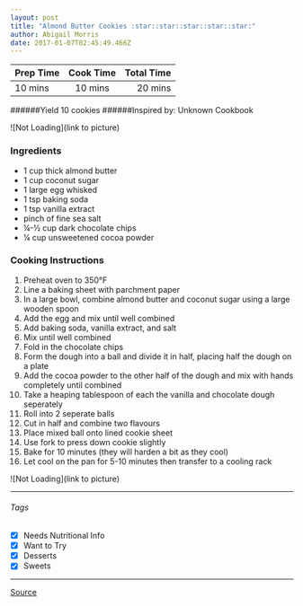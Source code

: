 ```yaml
---
layout: post
title: "Almond Butter Cookies :star::star::star::star::star:"
author: Abigail Morris
date: 2017-01-07T02:45:49.466Z
---
```


| Prep Time  | Cook Time    | Total Time  |
| ---------- |:------------:| -----------:|
| 10 mins    | 10 mins      | 20 mins     |


######Yield 10 cookies
######Inspired by: Unknown Cookbook

![Not Loading](link to picture)

### Ingredients

* 1 cup thick almond butter
* 1 cup coconut sugar
* 1 large egg whisked
* 1 tsp baking soda
* 1 tsp vanilla extract
* pinch of fine sea salt
* ¼-½ cup dark chocolate chips
* ¼ cup unsweetened cocoa powder



### Cooking Instructions

1. Preheat oven to 350°F
2. Line a baking sheet with parchment paper
3. In a large bowl, combine almond butter and coconut sugar using a large wooden spoon
4. Add the egg and mix until well combined
5. Add baking soda, vanilla extract, and salt
6. Mix until well combined
7. Fold in the chocolate chips 
8. Form the dough into a ball and divide it in half, placing half the dough on a plate
9. Add the cocoa powder to the other half of the dough and mix with hands completely until combined
10. Take a heaping tablespoon of each the vanilla and chocolate dough seperately
11. Roll into 2 seperate balls
12. Cut in half and combine two flavours
13. Place mixed ball onto lined cookie sheet
14. Use fork to press down cookie slightly
15. Bake for 10 minutes (they will harden a bit as they cool)
16. Let cool on the pan for 5-10 minutes then transfer to a cooling rack


![Not Loading](link to picture)

---

###### Tags
- [x] Needs Nutritional Info
- [x] Want to Try
- [x] Desserts
- [x] Sweets

---

[Source]()

